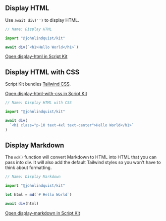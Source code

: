 <meta url="https://github.com/johnlindquist/kit/discussions/818">
<meta id="D_kwDOEu7MBc4AP-jj">
<meta sectionId="1">
<meta title="Display HTML and Markdown">
<meta section="Essentials">
<meta i="0">    
<meta path="docs/display-html-and-markdown">

## Display HTML

Use `await div('')` to display HTML.

```js
// Name: Display HTML

import "@johnlindquist/kit"

await div(`<h1>Hello World</h1>`)
```

[Open display-html in Script Kit](https://scriptkit.com/api/new?name=display-html&url=https://gist.githubusercontent.com/johnlindquist/ba1d6754436d898f8cebe8558647e720/raw/468e99941e8c63eff51ba24b6cb7c86bb9dd70fe/display-html.js")

## Display HTML with CSS

Script Kit bundles [Tailwind CSS](https://tailwindcss.com/).

[Open display-html-with-css in Script Kit](https://scriptkit.com/api/new?name=display-html-with-css&url=https://gist.githubusercontent.com/johnlindquist/18f9790d737f299ede36b54c9495035e/raw/1d80190f0cfce860078cec799fd614bd6f49a474/display-html-with-css.js")

```js
// Name: Display HTML with CSS

import "@johnlindquist/kit"

await div(
  `<h1 class="p-10 text-4xl text-center">Hello World</h1>`
)
```

## Display Markdown

The `md()` function will convert Markdown to HTML into HTML that you can pass into div. It will also add the default Tailwind styles so you won't have to think about formatting.

```js
// Name: Display Markdown

import "@johnlindquist/kit"

let html = md(`# Hello World`)

await div(html)
```

[Open display-markdown in Script Kit](https://scriptkit.com/api/new?name=display-markdown&url=https://gist.githubusercontent.com/johnlindquist/84779dbf8e39212c672b16ee72c68ccf/raw/7e985c988fa6aa878e4c0040dac6b87b8cfb173c/display-markdown.js")
